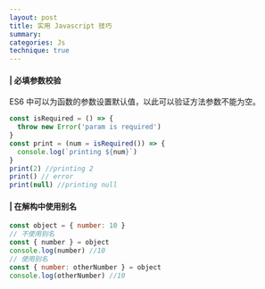 ```yaml
---
layout: post
title: 实用 Javascript 技巧
summary:
categories: Js
technique: true
---
```


#### | 必填参数校验

ES6 中可以为函数的参数设置默认值，以此可以验证方法参数不能为空。

```javascript
const isRequired = () => {
  throw new Error('param is required')
}
const print = (num = isRequired()) => {
  console.log(`printing ${num}`)
}
print(2) //printing 2
print() // error
print(null) //printing null
```

#### | 在解构中使用别名

```javascript
const object = { number: 10 }
// 不使用别名
const { number } = object
console.log(number) //10
// 使用别名
const { number: otherNumber } = object
console.log(otherNumber) //10
```
